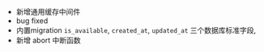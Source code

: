 * 新增通用缓存中间件
* bug fixed
* 内置migration `is_available`, `created_at`, `updated_at` 三个数据库标准字段,
* 新增 abort 中断函数